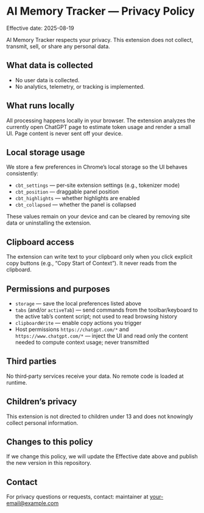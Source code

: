 # AI Memory Tracker — Privacy Policy

Effective date: 2025-08-19

AI Memory Tracker respects your privacy. This extension does not collect, transmit, sell, or share any personal data.

## What data is collected

- No user data is collected.
- No analytics, telemetry, or tracking is implemented.

## What runs locally

All processing happens locally in your browser. The extension analyzes the currently open ChatGPT page to estimate token usage and render a small UI. Page content is never sent off your device.

## Local storage usage

We store a few preferences in Chrome’s local storage so the UI behaves consistently:

- `cbt_settings` — per‑site extension settings (e.g., tokenizer mode)
- `cbt_position` — draggable panel position
- `cbt_highlights` — whether highlights are enabled
- `cbt_collapsed` — whether the panel is collapsed

These values remain on your device and can be cleared by removing site data or uninstalling the extension.

## Clipboard access

The extension can write text to your clipboard only when you click explicit copy buttons (e.g., “Copy Start of Context”). It never reads from the clipboard.

## Permissions and purposes

- `storage` — save the local preferences listed above
- `tabs` (and/or `activeTab`) — send commands from the toolbar/keyboard to the active tab’s content script; not used to read browsing history
- `clipboardWrite` — enable copy actions you trigger
- Host permissions `https://chatgpt.com/*` and `https://www.chatgpt.com/*` — inject the UI and read only the content needed to compute context usage; never transmitted

## Third parties

No third‑party services receive your data. No remote code is loaded at runtime.

## Children’s privacy

This extension is not directed to children under 13 and does not knowingly collect personal information.

## Changes to this policy

If we change this policy, we will update the Effective date above and publish the new version in this repository.

## Contact

For privacy questions or requests, contact: maintainer at your-email@example.com
